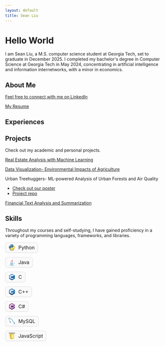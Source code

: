 ```yaml
---
layout: default
title: Sean Liu
---
```


# Hello World
I am Sean Liu, a M.S. computer science student at Georgia Tech, set to graduate in December 2025. I completed my bachelor's degree in Computer Science at Georgia Tech in May 2024, concentrating in artificial intelligence and information internetworks, with a minor in economics.

## About Me
[Feel free to connect with me on LinkedIn](https://www.linkedin.com/in/sliu750)

[My Resume](Sean_Liu_Resume_F25.pdf)

## Experiences

## Projects
Check out my academic and personal projects.

[Real Estate Analysis with Machine Learning](https://github.com/sliu750/ML4641-Team-Project)

[Data Visualization- Environmental Impacts of Agriculture](https://syoon029.github.io/6730-Data-Vis-Team-Project.github.io/)

Urban Treehuggers- ML-powered Analysis of Urban Forests and Air Quality
- [Check out our poster](team004poster.pdf)  
- [Project repo](https://github.com/sliu750/CSE-6242-Team-Project)

[Financial Text Analysis and Summarization](https://fintech-assignment.streamlit.app/)

## Skills
Throughout my courses and self-studying, I have gained proficiency in a variety of programming languages, frameworks, and libraries.

<div class="skills-grid">
  <div class="skill">
    <img src="assets/icons/python.png" alt="Python" />
    <span>Python</span>
  </div>
</div>

<div class="skills-grid">
  <div class="skill">
    <img src="assets/icons/java.svg" alt="Java" />
    <span>Java</span>
  </div>
</div>

<div class="skills-grid">
  <div class="skill">
    <img src="assets/icons/C.svg" alt="C" />
    <span>C</span>
  </div>
</div>

<div class="skills-grid">
  <div class="skill">
    <img src="assets/icons/cpp.svg" alt="CPP" />
    <span>C++</span>
  </div>
</div>

<div class="skills-grid">
  <div class="skill">
    <img src="assets/icons/csharp.svg" alt="CSharp" />
    <span>C#</span>
  </div>
</div>

<div class="skills-grid">
  <div class="skill">
    <img src="assets/icons/mysql.svg" alt="MySQL" />
    <span>MySQL</span>
  </div>
</div>

<div class="skills-grid">
  <div class="skill">
    <img src="assets/icons/js.png" alt="JS" />
    <span>JavaScript</span>
  </div>
</div>



<style>
.skills-grid {
  display: flex;
  grid-template-columns: repeat(6, 1fr); 
  gap: 20px;
  margin-top: 1em;
}

.skill {
  display: flex;
  align-items: center;
  gap: 10px;
  padding: 5px 10px;
  border: 1px solid #ddd;
  border-radius: 8px;
  background-color: #f9f9f9;
  font-size: 1rem;
  box-shadow: 0 1px 3px rgba(0,0,0,0.05);
}

.skill img {
  width: 22px; 
  height: 22px;
  object-fit: contain;
}
</style>